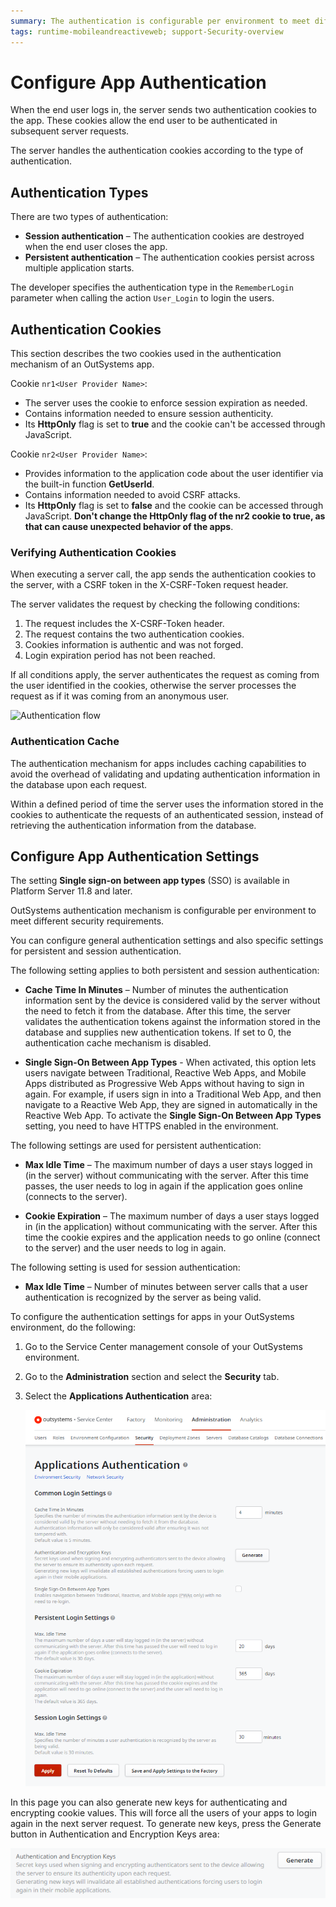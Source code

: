```yaml
---
summary: The authentication is configurable per environment to meet different security requirements.
tags: runtime-mobileandreactiveweb; support-Security-overview
---
```


# Configure App Authentication

When the end user logs in, the server sends two authentication cookies to the app. These cookies allow the end user to be authenticated in subsequent server requests.

The server handles the authentication cookies according to the type of authentication.

## Authentication Types

There are two types of authentication:

* **Session authentication** – The authentication cookies are destroyed when the end user closes the app.
* **Persistent authentication** – The authentication cookies persist across multiple application starts.

The developer specifies the authentication type in the `RememberLogin` parameter when calling the action `User_Login` to login the users.

## Authentication Cookies

This section describes the two cookies used in the authentication mechanism of an OutSystems app.

Cookie `nr1<User Provider Name>`:

* The server uses the cookie to enforce session expiration as needed.
* Contains information needed to ensure session authenticity.
* Its **HttpOnly** flag is set to **true** and the cookie can't be accessed through JavaScript.

Cookie `nr2<User Provider Name>`:

* Provides information to the application code about the user identifier via the built-in function **GetUserId**.
* Contains information needed to avoid CSRF attacks.
* Its **HttpOnly** flag is set to **false** and the cookie can be accessed through JavaScript. **Don't change the HttpOnly flag of the nr2 cookie to true, as that can cause unexpected behavior of the apps**. 

### Verifying Authentication Cookies

When executing a server call, the app sends the authentication cookies to the server, with a CSRF token in the X-CSRF-Token request header.

The server validates the request by checking the following conditions:

1. The request includes the X-CSRF-Token header.
2. The request contains the two authentication cookies.
3. Cookies information is authentic and was not forged.
4. Login expiration period has not been reached.

If all conditions apply, the server authenticates the request as coming from the user identified in the cookies, otherwise the server processes the request as if it was coming from an anonymous user.

![Authentication flow](images/authentication-1.png)

### Authentication Cache

The authentication mechanism for apps includes caching capabilities to avoid the overhead of validating and updating authentication information in the database upon each request.

Within a defined period of time the server uses the information stored in the cookies to authenticate the requests of an authenticated session, instead of retrieving the authentication information from the database.

## Configure App Authentication Settings

<div class="info" markdown="1">

The setting **Single sign-on between app types** (SSO) is available in Platform Server 11.8 and later.

</div>

OutSystems authentication mechanism is configurable per environment to meet different security requirements.

You can configure general authentication settings and also specific settings for persistent and session authentication.

The following setting applies to both persistent and session authentication:

* **Cache Time In Minutes** – Number of minutes the authentication information sent by the device is considered valid by the server without the need to fetch it from the database. After this time, the server validates the authentication tokens against the information stored in the database and supplies new authentication tokens. If set to 0, the authentication cache mechanism is disabled.

* **Single Sign-On Between App Types** - When activated, this option lets users navigate between Traditional, Reactive Web Apps, and Mobile Apps distributed as Progressive Web Apps without having to sign in again. For example, if users sign in into a Traditional Web App, and then navigate to a Reactive Web App, they are signed in automatically in the Reactive Web App. To activate the **Single Sign-On Between App Types** setting, you need to have HTTPS enabled in the environment.

The following settings are used for persistent authentication:

* **Max Idle Time** – The maximum number of days a user stays logged in (in the server) without communicating with the server. After this time passes, the user needs to log in again if the application goes online (connects to the server).

* **Cookie Expiration** – The maximum number of days a user stays logged in (in the application) without communicating with the server. After this time the cookie expires and the application needs to go online (connect to the server) and the user needs to log in again.

The following setting is used for session authentication:

* **Max Idle Time** – Number of minutes between server calls that a user authentication is recognized by the server as being valid.

To configure the authentication settings for apps in your OutSystems environment, do the following:

1. Go to the Service Center management console of your OutSystems environment.

2. Go to the **Administration** section and select the **Security** tab.

3. Select the **Applications Authentication** area:

    ![Applications Authentication settings in Service Studio](images/configure-app-authentication-sc.png?width=600) 

In this page you can also generate new keys for authenticating and encrypting cookie values. This will force all the users of your apps to login again in the next server request. To generate new keys, press the Generate button in Authentication and Encryption Keys area:

![The Generate button for new Authentication and Encryption Keys](images/configure-app-authentication-generate-keys-sc.png)

